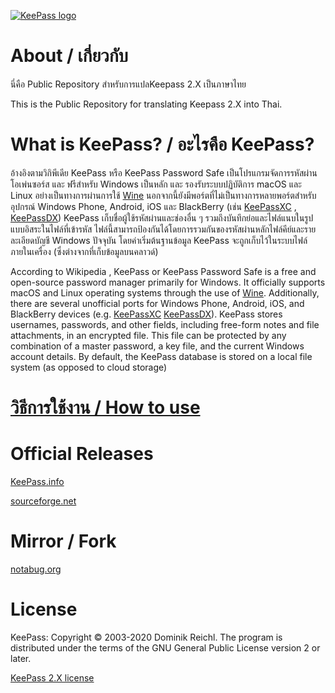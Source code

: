 [![KeePass logo](https://keepass.info/help/images/plockb_64.png)](https://keepass.info/)
# About / เกี่ยวกับ

นี่คือ Public Repository สําหรับการแปลKeepass 2.X เป็นภาษาไทย

This is the Public Repository for translating Keepass 2.X into Thai.

# What is KeePass? / อะไรคือ KeePass?


อ้างอิงตามวิกิพีเดีย KeePass หรือ KeePass Password Safe เป็นโปรแกรมจัดการรหัสผ่านโอเพ่นซอร์ส และ ฟรีสำหรับ Windows เป็นหลัก และ รองรับระบบปฏิบัติการ macOS และ Linux อย่างเป็นทางการผ่านการใช้ [Wine](https://www.winehq.org/)  นอกจากนี้ยังมีพอร์ตที่ไม่เป็นทางการหลายพอร์ตสำหรับอุปกรณ์ Windows Phone, Android, iOS และ BlackBerry (เช่น [KeePassXC](https://keepassxc.org) , [KeePassDX](https://keepassdx.com))  KeePass เก็บชื่อผู้ใช้รหัสผ่านและช่องอื่น ๆ รวมถึงบันทึกย่อและไฟล์แนบในรูปแบบอิสระในไฟล์ที่เข้ารหัส ไฟล์นี้สามารถป้องกันได้โดยการรวมกันของรหัสผ่านหลักไฟล์คีย์และรายละเอียดบัญชี Windows ปัจจุบัน โดยค่าเริ่มต้นฐานข้อมูล KeePass จะถูกเก็บไว้ในระบบไฟล์ภายในเครื่อง (ซึ่งต่างจากที่เก็บข้อมูลบนคลาวด์)

According to Wikipedia , KeePass or KeePass Password Safe is a free and open-source password manager primarily for Windows. It officially supports macOS and Linux operating systems through the use of [Wine](https://www.winehq.org/). Additionally, there are several unofficial ports for Windows Phone, Android, iOS, and BlackBerry devices (e.g. [KeePassXC](https://keepassxc.org) [KeePassDX](https://keepassdx.com)). KeePass stores usernames, passwords, and other fields, including free-form notes and file attachments, in an encrypted file. This file can be protected by any combination of a master password, a key file, and the current Windows account details. By default, the KeePass database is stored on a local file system (as opposed to cloud storage)

# [วิธีการใช้งาน / How to use](https://keepass.info/help/v2/translation.html)


# Official Releases
[KeePass.info](https://keepass.info/translations.html)

[sourceforge.net](https://sourceforge.net/projects/keepass/files/Translations%202.x/)

# Mirror / Fork
[notabug.org](https://notabug.org/lottanorta/KeePass_Thai_Trans)

# License 

KeePass: Copyright © 2003-2020 Dominik Reichl.
The program is distributed under the terms of the GNU General Public License version 2 or later.

[KeePass 2.X license](https://keepass.info/help/v2/license.html)
